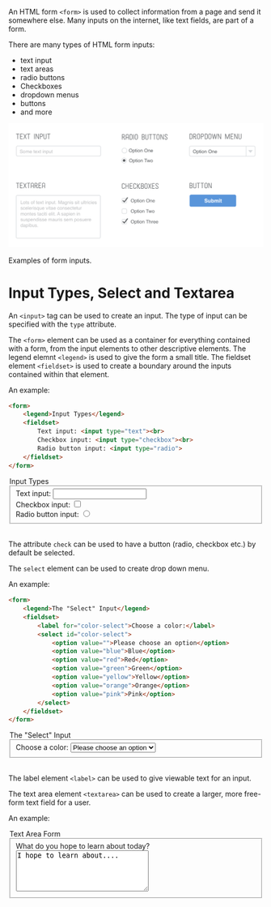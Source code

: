 An HTML form `<form>` is used to collect information from a page and send it somewhere else. Many inputs on the internet, like text fields, are part of a form.

There are many types of HTML form inputs:

* text input
* text areas
* radio buttons
* Checkboxes
* dropdown menus
* buttons
* and more

![](./form-types.png)

Examples of form inputs.

# Input Types, Select and Textarea

An `<input>` tag can be used to create an input. The type of input can be specified with the `type` attribute.

 The `<form>` element can be used as a container for everything contained with a form, from the input elements to other descriptive elements. The legend elemnt `<legend>` is used to give the form a small title. The fieldset element `<fieldset>` is used to create a boundary around the inputs contained within that element.

An example:

```html
<form>
    <legend>Input Types</legend>
    <fieldset>
        Text input: <input type="text"><br>
        Checkbox input: <input type="checkbox"><br>
        Radio button input: <input type="radio">
    </fieldset>
</form>
```

<form>
    <legend>Input Types</legend>
    <fieldset>
        Text input: <input type="text"><br>
        Checkbox input: <input type="checkbox"><br>
        Radio button input: <input type="radio">
    </fieldset>
</form>

\
The attribute `check` can be used to have a button (radio, checkbox etc.) by default be selected.

The `select` element can be used to create drop down menu.

An example:

```html
<form>
    <legend>The "Select" Input</legend>
    <fieldset>
        <label for="color-select">Choose a color:</label>
        <select id="color-select">
            <option value="">Please choose an option</option>
            <option value="blue">Blue</option>
            <option value="red">Red</option>
            <option value="green">Green</option>
            <option value="yellow">Yellow</option>
            <option value="orange">Orange</option>
            <option value="pink">Pink</option>
        </select>
    </fieldset>
</form>
```

<form>
    <legend>The "Select" Input</legend>
    <fieldset>
        <label for="color-select">Choose a color:</label>
        <select id="color-select">
            <option value="">Please choose an option</option>
            <option value="blue">Blue</option>
            <option value="red">Red</option>
            <option value="green">Green</option>
            <option value="yellow">Yellow</option>
            <option value="orange">Orange</option>
            <option value="pink">Pink</option>
        </select>
    </fieldset>
</form>

\
The label element `<label>` can be used to give viewable text for an input.

The text area element `<textarea>` can be used to create a larger, more free-form text field for a user.

An example:

<form>
    <legend>Text Area Form</legend>
    <fieldset>
        <label for="learn">What do you hope to learn about today?</label>
        <textarea id="learn" name="learn" rows="5" cols="30">I hope to learn about....</textarea>
    </fieldset>
</form>